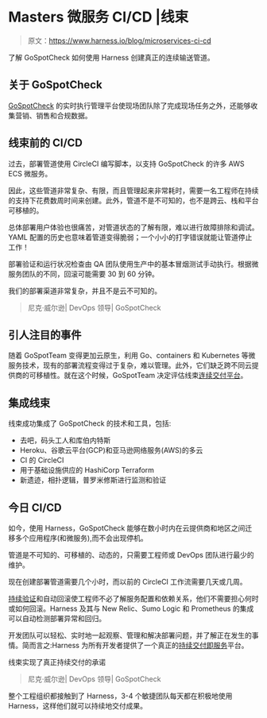 # Masters 微服务 CI/CD |线束

> 原文：<https://www.harness.io/blog/microservices-ci-cd>

了解 GoSpotCheck 如何使用 Harness 创建真正的连续输送管道。

## 关于 GoSpotCheck

[GoSpotCheck](https://www.gospotcheck.com/) 的实时执行管理平台使现场团队除了完成现场任务之外，还能够收集营销、销售和合规数据。

## 线束前的 CI/CD

过去，部署管道使用 CircleCI 编写脚本，以支持 GoSpotCheck 的许多 AWS ECS 微服务。

因此，这些管道非常复杂、有限，而且管理起来非常耗时，需要一名工程师在持续的支持下花费数周时间来创建。此外，管道不是不可知的，也不是跨云、栈和平台可移植的。

总体部署用户体验也很痛苦，对管道状态的了解有限，难以进行故障排除和调试。YAML 配置的历史也意味着管道变得脆弱；一个小小的打字错误就能让管道停止工作！

部署验证和运行状况检查由 QA 团队使用生产中的基本冒烟测试手动执行。根据微服务团队的不同，回滚可能需要 30 到 60 分钟。

我们的部署渠道非常复杂，并且不是云不可知的。

> 尼克·威尔逊| DevOps 领导| GoSpotCheck

## 引人注目的事件

随着 GoSpotTeam 变得更加云原生，利用 Go、containers 和 Kubernetes 等微服务技术，现有的部署流程变得过于复杂，难以管理。此外，它们缺乏跨不同云提供商的可移植性。就在这个时候，GoSpotTeam 决定评估线束[连续交付平台](https://harness.io/platform/continuous-delivery/)。

## 集成线束

线束成功集成了 GoSpotCheck 的技术和工具，包括:

*   去吧，码头工人和库伯内特斯
*   Heroku、谷歌云平台(GCP)和亚马逊网络服务(AWS)的多云
*   CI 的 CircleCI
*   用于基础设施供应的 HashiCorp Terraform
*   新遗迹，相扑逻辑，普罗米修斯进行监测和验证

## 今日 CI/CD

如今，使用 Harness，GoSpotCheck 能够在数小时内在云提供商和地区之间迁移多个应用程序(和微服务),而不会出现停机。

管道是不可知的、可移植的、动态的，只需要工程师或 DevOps 团队进行最少的维护。

现在创建部署管道需要几个小时，而以前的 CircleCI 工作流需要几天或几周。

[持续验证](https://harness.io/platform/continuous-delivery/continuous-verification/)和自动回滚使工程师不必了解服务配置和依赖关系，他们不需要担心何时或如何回滚。Harness 及其与 New Relic、Sumo Logic 和 Prometheus 的集成可以自动检测部署异常和回归。

开发团队可以轻松、实时地一起观察、管理和解决部署问题，并了解正在发生的事情。简而言之:Harness 为所有开发者提供了一个真正的[持续交付即服务](https://harness.io/platform/continuous-delivery/)平台。

线束实现了真正持续交付的承诺

> 尼克·威尔逊| DevOps 领导| GoSpotCheck

整个工程组织都接触到了 Harness，3-4 个敏捷团队每天都在积极地使用 Harness，这样他们就可以持续地交付成果。